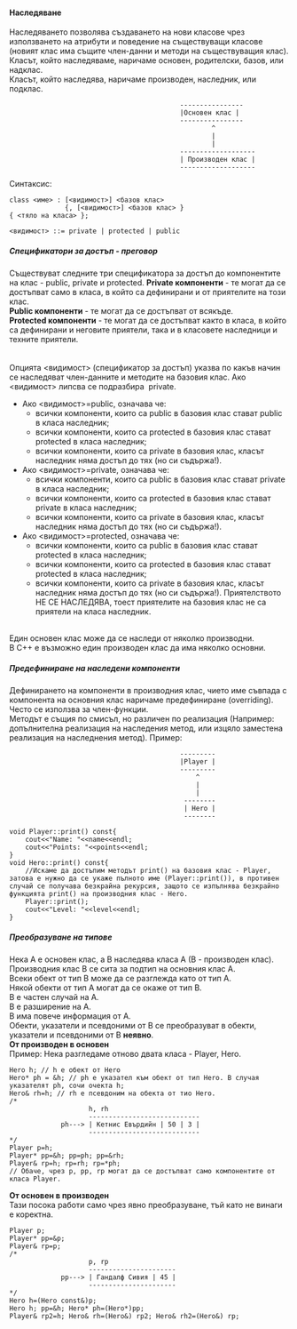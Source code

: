 #### Наследяване

Наследяването позволява създаването на нови класове чрез използването на атрибути и поведение на съществуващи класове (новият клас има същите член-данни и методи на съществуващия клас). <br />
Класът, който наследяваме, наричаме основен, родителски, базов, или надклас.<br />
Класът, който наследява, наричаме производен, наследник, или подклас.<br />

``` 
                                           ----------------
                                           |Основен клас |
                                           ----------------
                                                   ^
                                                   |
                                                   |
                                           -------------------       
                                           | Производен клас |
                                           -------------------  
```
Синтаксис:
```
class <име> : [<видимост>] <базов клас>
              {, [<видимост>] <базов клас> }
{ <тяло на класа> };

<видимост> ::= private | protected | public
```
##### Спецификатори за достъп - преговор
Съществуват следните три спецификатора за достъп до компонентите на клас - public, private и protected.
**Private компоненти** - те могат да се достъпват само в класа, в който са дефинирани и от приятелите на този клас. <br />
**Public компоненти** - те могат да се достъпват от всякъде.<br />
**Protected компоненти** - те могат да се достъпват както в класа, в който са дефинирани и неговите приятели, така и в класовете наследници и техните приятели.<br />
<br />
<br />
Опцията <видимост> (спецификатор за достъп) указва по какъв начин се наследяват член-данните и методите на базовия клас. Ако <видимост> липсва се подразбира  private.
- Ако <видимост>=public, означава че:
    - всички компоненти, които са public в базовия клас стават public в класа наследник;
    - всички компоненти, които са protected в базовия клас стават protected в класа наследник;
    - всички компоненти, които са private в базовия клас, класът наследник няма достъп до тях (но си съдържа!).
- Ако <видимост>=private, означава че:
    - всички компоненти, които са public в базовия клас стават private в класа наследник;
    - всички компоненти, които са protected в базовия клас стават private в класа наследник;
    - всички компоненти, които са private в базовия клас, класът наследник няма достъп до тях (но си съдържа!).
- Ако <видимост>=protected, означава че:
    - всички компоненти, които са public в базовия клас стават protected в класа наследник;
    - всички компоненти, които са protected в базовия клас стават protected в класа наследник;
    - всички компоненти, които са private в базовия клас, класът наследник няма достъп до тях (но си съдържа!).
Приятелството НЕ СЕ НАСЛЕДЯВА, тоест приятелите на базовия клас не са приятели на класа наследник.<br />
<br />
Един основен клас може да се наследи от няколко производни.<br />
В С++ е възможно един производен клас да има няколко основни. <br />

##### Предефиниране на наследени компоненти
Дефинирането на компоненти в производния клас, чието име съвпада с компонента на основния клас наричаме предефиниране (overriding). <br />
Често се използва за член-функции. <br />
Методът е същия по смисъл, но различен по реализация (Например: допълнителна реализация на наследения метод, или изцяло заместена реализация на наследнения метод). 
Пример:<br />
``` 
                                           ---------
                                           |Player |
                                           ---------
                                               ^
                                               |
                                               |
                                            --------      
                                            | Hero |
                                            --------
                                            
void Player::print() const{
    cout<<"Name: "<<name<<endl;
    cout<<"Points: "<<points<<endl;
}
void Hero::print() const{
    //Искаме да достъпим методът print() на базовия клас - Player, затова е нужно да се укаже пълното име (Player::print()), в противен случай се получава безкрайна рекурсия, защото се изпълнява безкрайно функцията print() на производния клас - Hero.
    Player::print();    
    cout<<"Level: "<<level<<endl;
}
```
##### Преобразуване на типове
Нека А е основен клас, а В наследява класа А (В - производен клас). <br />
Производния клас В се сита за подтип на основния клас А.<br />
Всеки обект от тип В може да се разглежда като от тип А.<br />
Някой обекти от тип А могат да се окаже от тип В.<br />
В е частен случай на А.<br />
В е разширение на А.<br />
В има повече информация от А.<br />
Обекти, указатели и псевдоними от В се преобразуват в обекти, указатели и псевдоними от В **неявно**.<br />
**От производен в основен** <br />
Пример: Нека разгледаме отново двата класа - Player, Hero.
```
Hero h; // h е обект от Hero
Hero* ph = &h; // ph е указател към обект от тип Hero. В случая указателят ph, сочи очекта h;
Hero& rh=h; // rh e псевдоним на обекта от тио Hero.
/*
                    h, rh
                    ----------------------------
             ph---> | Кетнис Евърдийн | 50 | 3 |
                    ----------------------------
*/
Player p=h; 
Player* pp=&h; pp=ph; pp=&rh;
Player& rp=h; rp=rh; rp=*ph;
// Обаче, чрез p, pp, rp могат да се достъпват само компонентите от класа Player.
```
**От основен в производен** <br />
Тази посока работи само чрез явно преобразуване, тъй като не винаги е коректна.
```
Player p;
Player* pp=&p;
Player& rp=p;
/*
                    p, rp
                    ----------------------
             pp---> | Гандалф Сивия | 45 |
                    ----------------------
*/
Hero h=(Hero const&)p;
Hero h; pp=&h; Hero* ph=(Hero*)pp;
Player& rp2=h; Hero& rh=(Hero&) rp2; Hero& rh2=(Hero&) rp;
```


